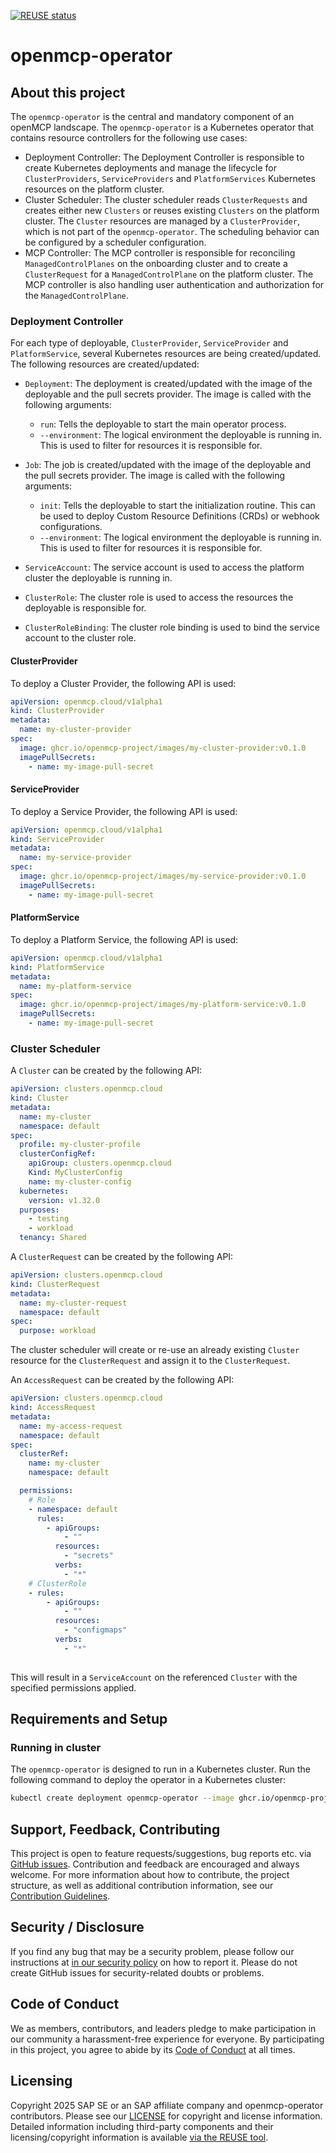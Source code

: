 [![REUSE status](https://api.reuse.software/badge/github.com/openmcp-project/openmcp-operator)](https://api.reuse.software/info/github.com/openmcp-project/openmcp-operator)

# openmcp-operator

## About this project

The `openmcp-operator` is the central and mandatory component of an openMCP landscape.
The `openmcp-operator` is a Kubernetes operator that contains resource controllers for the following use cases:

* Deployment Controller: The Deployment Controller is responsible to create Kubernetes deployments and manage the lifecycle for `ClusterProviders`, `ServiceProviders` and `PlatformServices` Kubernetes resources on the platform cluster.
* Cluster Scheduler: The cluster scheduler reads `ClusterRequests` and creates either new `Clusters` or reuses existing `Clusters` on the platform cluster. The `Cluster` resources are managed by a `ClusterProvider`, which is not part of the `openmcp-operator`. The scheduling behavior can be configured by a scheduler configuration.
* MCP Controller: The MCP controller is responsible for reconciling `ManagedControlPlanes` on the onboarding cluster and to create a `ClusterRequest` for a `ManagedControlPlane` on the platform cluster. The MCP controller is also handling user authentication and authorization for the `ManagedControlPlane`.

### Deployment Controller

For each type of deployable, `ClusterProvider`, `ServiceProvider` and `PlatformService`, several Kubernetes resources are being created/updated.
The following resources are created/updated:

* `Deployment`: The deployment is created/updated with the image of the deployable and the pull secrets provider. The image is called with the following arguments:
  * `run`: Tells the deployable to start the main operator process.
  * `--environment`: The logical environment the deployable is running in. This is used to filter for resources it is responsible for.
  
* `Job`: The job is created/updated with the image of the deployable and the pull secrets provider. The image is called with the following arguments:
  * `init`: Tells the deployable to start the initialization routine. This can be used to deploy Custom Resource Definitions (CRDs) or webhook configurations.
  * `--environment`: The logical environment the deployable is running in. This is used to filter for resources it is responsible for.

* `ServiceAccount`: The service account is used to access the platform cluster the deployable is running in.
* `ClusterRole`: The cluster role is used to access the resources the deployable is responsible for.
* `ClusterRoleBinding`: The cluster role binding is used to bind the service account to the cluster role.

#### ClusterProvider

To deploy a Cluster Provider, the following API is used:

```yaml
apiVersion: openmcp.cloud/v1alpha1
kind: ClusterProvider
metadata:
  name: my-cluster-provider
spec:
  image: ghcr.io/openmcp-project/images/my-cluster-provider:v0.1.0
  imagePullSecrets:
    - name: my-image-pull-secret
```

#### ServiceProvider

To deploy a Service Provider, the following API is used:

```yaml
apiVersion: openmcp.cloud/v1alpha1
kind: ServiceProvider
metadata:
  name: my-service-provider
spec:
  image: ghcr.io/openmcp-project/images/my-service-provider:v0.1.0
  imagePullSecrets:
    - name: my-image-pull-secret
```

#### PlatformService

To deploy a Platform Service, the following API is used:

```yaml
apiVersion: openmcp.cloud/v1alpha1
kind: PlatformService
metadata:
  name: my-platform-service
spec:
  image: ghcr.io/openmcp-project/images/my-platform-service:v0.1.0
  imagePullSecrets:
    - name: my-image-pull-secret
```

### Cluster Scheduler

A `Cluster` can be created by the following API:

```yaml
apiVersion: clusters.openmcp.cloud
kind: Cluster
metadata:
  name: my-cluster
  namespace: default
spec:
  profile: my-cluster-profile
  clusterConfigRef:
    apiGroup: clusters.openmcp.cloud
    Kind: MyClusterConfig
    name: my-cluster-config
  kubernetes:
    version: v1.32.0
  purposes:
    - testing
    - workload
  tenancy: Shared
```

A `ClusterRequest` can be created by the following API:

```yaml
apiVersion: clusters.openmcp.cloud
kind: ClusterRequest
metadata:
  name: my-cluster-request
  namespace: default
spec:
  purpose: workload
```

The cluster scheduler will create or re-use an already existing `Cluster` resource for the `ClusterRequest` and assign it to the `ClusterRequest`.

An `AccessRequest` can be created by the following API:

```yaml
apiVersion: clusters.openmcp.cloud
kind: AccessRequest
metadata:
  name: my-access-request
  namespace: default
spec:
  clusterRef:
    name: my-cluster
    namespace: default

  permissions:
    # Role
    - namespace: default
      rules:
        - apiGroups:
            - ""
          resources:
            - "secrets"
          verbs:
            - "*"
    # ClusterRole
    - rules:
        - apiGroups:
            - ""
          resources:
            - "configmaps"
          verbs:
            - "*"
      
```

This will result in a `ServiceAccount` on the referenced `Cluster` with the specified permissions applied.

## Requirements and Setup

### Running in cluster

The `openmcp-operator` is designed to run in a Kubernetes cluster. Run the following command to deploy the operator in a Kubernetes cluster:

```bash
kubectl create deployment openmcp-operator --image ghcr.io/openmcp-project/openmcp-operator:latest
```

## Support, Feedback, Contributing

This project is open to feature requests/suggestions, bug reports etc. via [GitHub issues](https://github.com/openmcp-project/openmcp-operator/issues). Contribution and feedback are encouraged and always welcome. For more information about how to contribute, the project structure, as well as additional contribution information, see our [Contribution Guidelines](CONTRIBUTING.md).

## Security / Disclosure
If you find any bug that may be a security problem, please follow our instructions at [in our security policy](https://github.com/openmcp-project/openmcp-operator/security/policy) on how to report it. Please do not create GitHub issues for security-related doubts or problems.

## Code of Conduct

We as members, contributors, and leaders pledge to make participation in our community a harassment-free experience for everyone. By participating in this project, you agree to abide by its [Code of Conduct](https://github.com/SAP/.github/blob/main/CODE_OF_CONDUCT.md) at all times.

## Licensing

Copyright 2025 SAP SE or an SAP affiliate company and openmcp-operator contributors. Please see our [LICENSE](LICENSE) for copyright and license information. Detailed information including third-party components and their licensing/copyright information is available [via the REUSE tool](https://api.reuse.software/info/github.com/openmcp-project/openmcp-operator).
